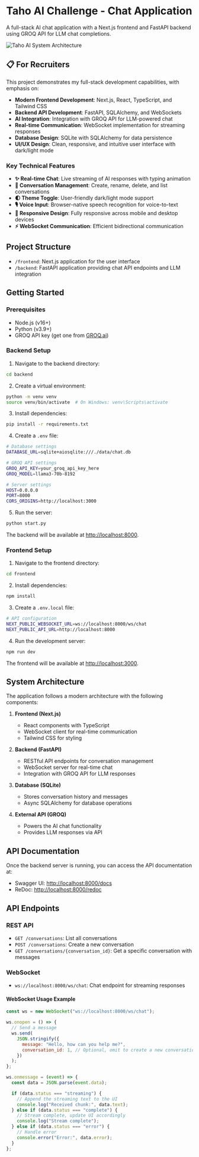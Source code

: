 # Taho AI Challenge - Chat Application

A full-stack AI chat application with a Next.js frontend and FastAPI backend using GROQ API for LLM chat completions.

![Taho AI System Architecture](public/taho-ai-architecture.png)

## 📋 For Recruiters

This project demonstrates my full-stack development capabilities, with emphasis on:

- **Modern Frontend Development**: Next.js, React, TypeScript, and Tailwind CSS
- **Backend API Development**: FastAPI, SQLAlchemy, and WebSockets
- **AI Integration**: Integration with GROQ API for LLM-powered chat
- **Real-time Communication**: WebSocket implementation for streaming responses
- **Database Design**: SQLite with SQLAlchemy for data persistence
- **UI/UX Design**: Clean, responsive, and intuitive user interface with dark/light mode

### Key Technical Features

- **✨ Real-time Chat**: Live streaming of AI responses with typing animation
- **🔄 Conversation Management**: Create, rename, delete, and list conversations
- **🌓 Theme Toggle**: User-friendly dark/light mode support
- **🎙️ Voice Input**: Browser-native speech recognition for voice-to-text
- **📱 Responsive Design**: Fully responsive across mobile and desktop devices
- **⚡ WebSocket Communication**: Efficient bidirectional communication

## Project Structure

- `/frontend`: Next.js application for the user interface
- `/backend`: FastAPI application providing chat API endpoints and LLM integration

## Getting Started

### Prerequisites

- Node.js (v16+)
- Python (v3.9+)
- GROQ API key (get one from [GROQ.ai](https://console.groq.com/))

### Backend Setup

1. Navigate to the backend directory:

```bash
cd backend
```

2. Create a virtual environment:

```bash
python -m venv venv
source venv/bin/activate  # On Windows: venv\Scripts\activate
```

3. Install dependencies:

```bash
pip install -r requirements.txt
```

4. Create a `.env` file:

```bash
# Database settings
DATABASE_URL=sqlite+aiosqlite:///./data/chat.db

# GROQ API settings
GROQ_API_KEY=your_groq_api_key_here
GROQ_MODEL=llama3-70b-8192

# Server settings
HOST=0.0.0.0
PORT=8000
CORS_ORIGINS=http://localhost:3000
```

5. Run the server:

```bash
python start.py
```

The backend will be available at [http://localhost:8000](http://localhost:8000).

### Frontend Setup

1. Navigate to the frontend directory:

```bash
cd frontend
```

2. Install dependencies:

```bash
npm install
```

3. Create a `.env.local` file:

```bash
# API configuration
NEXT_PUBLIC_WEBSOCKET_URL=ws://localhost:8000/ws/chat
NEXT_PUBLIC_API_URL=http://localhost:8000
```

4. Run the development server:

```bash
npm run dev
```

The frontend will be available at [http://localhost:3000](http://localhost:3000).

## System Architecture

The application follows a modern architecture with the following components:

1. **Frontend (Next.js)**

   - React components with TypeScript
   - WebSocket client for real-time communication
   - Tailwind CSS for styling

2. **Backend (FastAPI)**

   - RESTful API endpoints for conversation management
   - WebSocket server for real-time chat
   - Integration with GROQ API for LLM responses

3. **Database (SQLite)**

   - Stores conversation history and messages
   - Async SQLAlchemy for database operations

4. **External API (GROQ)**
   - Powers the AI chat functionality
   - Provides LLM responses via API

## API Documentation

Once the backend server is running, you can access the API documentation at:

- Swagger UI: [http://localhost:8000/docs](http://localhost:8000/docs)
- ReDoc: [http://localhost:8000/redoc](http://localhost:8000/redoc)

## API Endpoints

### REST API

- `GET /conversations`: List all conversations
- `POST /conversations`: Create a new conversation
- `GET /conversations/{conversation_id}`: Get a specific conversation with messages

### WebSocket

- `ws://localhost:8000/ws/chat`: Chat endpoint for streaming responses

#### WebSocket Usage Example

```javascript
const ws = new WebSocket("ws://localhost:8000/ws/chat");

ws.onopen = () => {
  // Send a message
  ws.send(
    JSON.stringify({
      message: "Hello, how can you help me?",
      conversation_id: 1, // Optional, omit to create a new conversation
    })
  );
};

ws.onmessage = (event) => {
  const data = JSON.parse(event.data);

  if (data.status === "streaming") {
    // Append the streaming text to the UI
    console.log("Received chunk:", data.text);
  } else if (data.status === "complete") {
    // Stream complete, update UI accordingly
    console.log("Stream complete");
  } else if (data.status === "error") {
    // Handle error
    console.error("Error:", data.error);
  }
};
```

